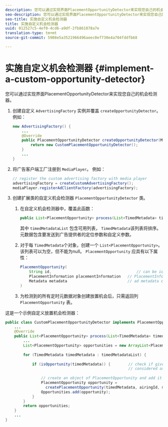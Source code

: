 ```yaml
---
description: 您可以通过实现界面PlacementOpportunityDetector来实现您自己的机会检测器。
seo-description: 您可以通过实现界面PlacementOpportunityDetector来实现您自己的机会检测器。
seo-title: 实施自定义机会检测器
title: 实施自定义机会检测器
uuid: 012527c5-4ef0-4cd6-a9df-2fb861078a7e
translation-type: tm+mt
source-git-commit: 5908e5a3521966496aeec0ef730e4a704fddfb68

---
```



# 实施自定义机会检测器 {#implement-a-custom-opportunity-detector}

您可以通过实现界面PlacementOpportunityDetector来实现您自己的机会检测器。

1. 创建自定义 `AdvertisingFactory` 实例并覆盖 `createOpportunityDetector`。 例如：

   ```java
   new AdvertisingFactory() { 
       ... 
       @Override 
       public PlacementOpportunityDetector createOpportunityDetector(MediaPlayerItem item) { 
           return new CustomPlacementOpportunityDetector(); 
       } 
       ... 
   }
   ```

1. 将广告客户端工厂注册到 `MediaPlayer`。 例如：

   ```java
   // register the custom advertising factory with media player 
   advertisingFactory = createCustomAdvertisingFactory(); 
   mediaPlayer.registerAdClientFactory(advertisingFactory);
   ```

1. 创建扩展类的自定义机会检测器 `PlacementOpportunityDetector` 类。
   1. 在自定义机会检测器中，覆盖此函数：

      ```java
      public List<PlacementOpportunity> process(List<TimedMetadata> timedMetadataList, Metadata metadata)
      ```

      其中 `timedMetadataList` 包含可用列表， `TimedMetadata`该列表将排序。 元数据包含要发送到广告提供者的定位参数和自定义参数。

   1. 对于每 `TimedMetadata`个对象，创建一个 `List<PlacementOpportunity>`。 该列表可以为空，但不能为null。 `PlacementOpportunity` 应具有以下属性：

      ```java
      PlacementOpportunity( 
          String id,                                      // can be id from timedMetadata 
          PlacementInformation placementInformation   // PlacementInformation object containing Type, time, duration 
          Metadata metadata                           // ad metadata containing targeting params sent to the ad provider 
      )
      ```

   1. 为检测到的所有定时元数据对象创建放置机会后，只需返回列 `PlacementOpportunity` 表。

这是一个示例自定义放置机会检测器：

```java
public class CustomPlacementOpportunityDetector implements PlacementOpportunityDetector { 
    ... 
    @Override 
    public List<PlacementOpportunity> process(List<TimedMetadata> timedMetadataList, Metadata metadata) { 
        ... 
        List<PlacementOpportunity> opportunities = new ArrayList<PlacementOpportunity>(); 
 
        for (TimedMetadata timedMetadata : timedMetadataList) { 
 
            if (isOpportunity(timedMetadata)) {        // check if given timedMetadata should be  
                                                       // considered as an opportunity 
 
                // create an object of PlacementOpportunity and add it to the opportunities list 
                PlacementOpportunity opportunity =  
                  createPlacementOpportunity(timedMetadata, airingId, metadata); 
                Opportunities.add(opportunity); 
            } 
        } 
        return opportunities; 
    }    
    ... 
} 
```

